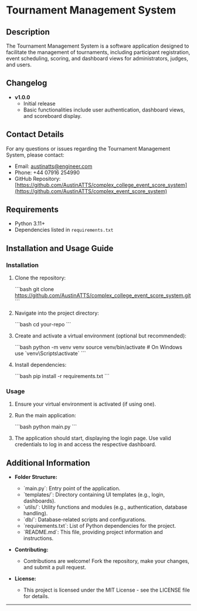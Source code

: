 # Tournament Management System

## Description

The Tournament Management System is a software application designed to facilitate the management of tournaments, including participant registration, event scheduling, scoring, and dashboard views for administrators, judges, and users.

## Changelog

- **v1.0.0**
  - Initial release
  - Basic functionalities include user authentication, dashboard views, and scoreboard display.

## Contact Details

For any questions or issues regarding the Tournament Management System, please contact:
- Email: [austinatts@engineer.com](mailto:austinatts@engineer.com)
- Phone: +44 07916 254990
- GitHub Repository: [https://github.com/AustinATTS/complex_college_event_score_system](https://github.com/AustinATTS/complex_event_score_system)

## Requirements

- Python 3.11+
- Dependencies listed in `requirements.txt`

## Installation and Usage Guide

### Installation

1. Clone the repository:

   \`\`\`bash
   git clone https://github.com/AustinATTS/complex_college_event_score_system.git
   \`\`\`

2. Navigate into the project directory:

   \`\`\`bash
   cd your-repo
   \`\`\`

3. Create and activate a virtual environment (optional but recommended):

   \`\`\`bash
   python -m venv venv
   source venv/bin/activate  # On Windows use \`venv\Scripts\activate\`
   \`\`\`

4. Install dependencies:

   \`\`\`bash
   pip install -r requirements.txt
   \`\`\`

### Usage

1. Ensure your virtual environment is activated (if using one).

2. Run the main application:

   \`\`\`bash
   python main.py
   \`\`\`

3. The application should start, displaying the login page. Use valid credentials to log in and access the respective dashboard.

## Additional Information

- **Folder Structure:**
  - \`main.py\`: Entry point of the application.
  - \`templates/\`: Directory containing UI templates (e.g., login, dashboards).
  - \`utils/\`: Utility functions and modules (e.g., authentication, database handling).
  - \`db/\`: Database-related scripts and configurations.
  - \`requirements.txt\`: List of Python dependencies for the project.
  - \`README.md\`: This file, providing project information and instructions.

- **Contributing:**
  - Contributions are welcome! Fork the repository, make your changes, and submit a pull request.

- **License:**
  - This project is licensed under the MIT License - see the LICENSE file for details.

---